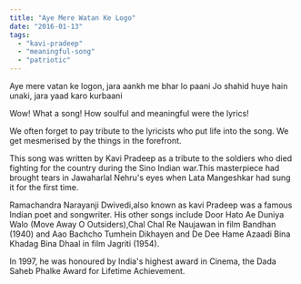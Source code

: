 ```yaml
---
title: "Aye Mere Watan Ke Logo"
date: "2016-01-13"
tags: 
  - "kavi-pradeep"
  - "meaningful-song"
  - "patriotic"
---
```


Aye mere vatan ke logon, jara aankh me bhar lo paani Jo shahid huye hain unaki, jara yaad karo kurbaani

Wow! What a song! How soulful and meaningful were the lyrics!

We often forget to pay tribute to the lyricists who put life into the song. We get mesmerised by the things in the forefront.

This song was written by Kavi Pradeep as a tribute to the soldiers who died fighting for the country during the Sino Indian war.This masterpiece had brought tears in Jawaharlal Nehru's eyes when Lata Mangeshkar had sung it for the first time.

Ramachandra Narayanji Dwivedi,also known as kavi Pradeep was a famous Indian poet and songwriter. His other songs include Door Hato Ae Duniya Walo (Move Away O Outsiders),Chal Chal Re Naujawan in film Bandhan (1940) and Aao Bachcho Tumhein Dikhayen and De Dee Hame Azaadi Bina Khadag Bina Dhaal in film Jagriti (1954).

In 1997, he was honoured by India's highest award in Cinema, the Dada Saheb Phalke Award for Lifetime Achievement.
